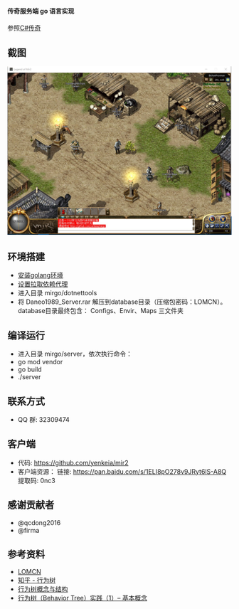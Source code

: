 #### 传奇服务端 go 语言实现
参照[C#传奇](https://github.com/Suprcode/mir2)

截图
--------------------
![image](./img/img1.jpg)

环境搭建
--------------------
  * [安装golang环境](http://docscn.studygolang.com/doc/install)
  * [设置拉取依赖代理](https://goproxy.io/zh/)
  * 进入目录 mirgo/dotnettools 
  * 将 Daneo1989_Server.rar 解压到database目录（压缩包密码：LOMCN）。database目录最终包含： Configs、Envir、Maps 三文件夹

编译运行
--------------------
  * 进入目录 mirgo/server，依次执行命令：
  * go mod vendor 
  * go build 
  * ./server
  
联系方式
--------------------
  * QQ 群: 32309474

客户端
--------------------
  * 代码: https://github.com/yenkeia/mir2
  * 客户端资源： 链接: https://pan.baidu.com/s/1ELI8pO278v9JRyt6lS-A8Q 提取码: 0nc3

感谢贡献者
--------------------
  * @qcdong2016 
  * @firma

参考资料
--------------------
- [LOMCN](https://www.lomcn.org/forum/)
- [知乎 - 行为树](https://www.zhihu.com/search?type=content&q=%E8%A1%8C%E4%B8%BA%E6%A0%91)
- [行为树概念与结构](https://zhuanlan.zhihu.com/p/92298402)
- [行为树（Behavior Tree）实践（1）– 基本概念](http://www.aisharing.com/archives/90)